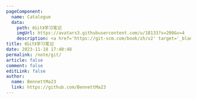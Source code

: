 ```yaml
---
pageComponent:
  name: Catalogue
  data:
    path: 《Git》学习笔记
    imgUrl: https://avatars3.githubusercontent.com/u/18133?s=200&v=4
    description: <a href='https://git-scm.com/book/zh/v2' target='_blank'>Git官网文档</a>的学习笔记，以官方文档为准。
title: 《Git》学习笔记
date: 2023-11-18 17:40:48
permalink: /note/git/
article: false
comment: false
editLink: false
author:
  name: BennettMa23
  link: https://github.com/BennettMa23
---
```

